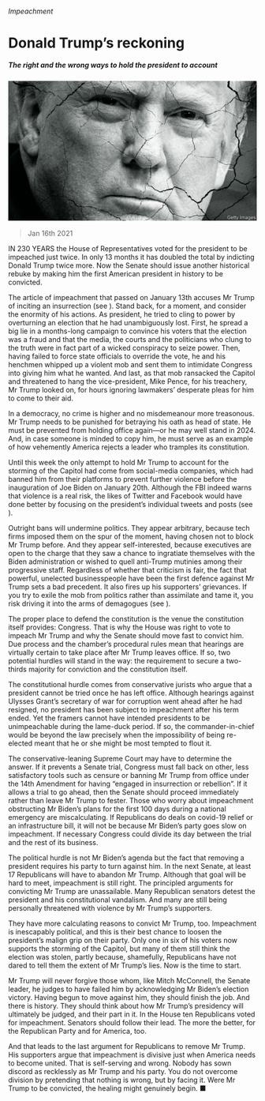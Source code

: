 ###### Impeachment

# Donald Trump’s reckoning 

##### The right and the wrong ways to hold the president to account 

![image](images/20210116_LDD001_0.jpg) 

> Jan 16th 2021 


IN 230 YEARS the House of Representatives voted for the president to be impeached just twice. In only 13 months it has doubled the total by indicting Donald Trump twice more. Now the Senate should issue another historical rebuke by making him the first American president in history to be convicted.


The article of impeachment that passed on January 13th accuses Mr Trump of inciting an insurrection (see ). Stand back, for a moment, and consider the enormity of his actions. As president, he tried to cling to power by overturning an election that he had unambiguously lost. First, he spread a big lie in a months-long campaign to convince his voters that the election was a fraud and that the media, the courts and the politicians who clung to the truth were in fact part of a wicked conspiracy to seize power. Then, having failed to force state officials to override the vote, he and his henchmen whipped up a violent mob and sent them to intimidate Congress into giving him what he wanted. And last, as that mob ransacked the Capitol and threatened to hang the vice-president, Mike Pence, for his treachery, Mr Trump looked on, for hours ignoring lawmakers’ desperate pleas for him to come to their aid.



In a democracy, no crime is higher and no misdemeanour more treasonous. Mr Trump needs to be punished for betraying his oath as head of state. He must be prevented from holding office again—or he may well stand in 2024. And, in case someone is minded to copy him, he must serve as an example of how vehemently America rejects a leader who tramples its constitution.


Until this week the only attempt to hold Mr Trump to account for the storming of the Capitol had come from social-media companies, which had banned him from their platforms to prevent further violence before the inauguration of Joe Biden on January 20th. Although the FBI indeed warns that violence is a real risk, the likes of Twitter and Facebook would have done better by focusing on the president’s individual tweets and posts (see ).


Outright bans will undermine politics. They appear arbitrary, because tech firms imposed them on the spur of the moment, having chosen not to block Mr Trump before. And they appear self-interested, because executives are open to the charge that they saw a chance to ingratiate themselves with the Biden administration or wished to quell anti-Trump mutinies among their progressive staff. Regardless of whether that criticism is fair, the fact that powerful, unelected businesspeople have been the first defence against Mr Trump sets a bad precedent. It also fires up his supporters’ grievances. If you try to exile the mob from politics rather than assimilate and tame it, you risk driving it into the arms of demagogues (see ).


The proper place to defend the constitution is the venue the constitution itself provides: Congress. That is why the House was right to vote to impeach Mr Trump and why the Senate should move fast to convict him. Due process and the chamber’s procedural rules mean that hearings are virtually certain to take place after Mr Trump leaves office. If so, two potential hurdles will stand in the way: the requirement to secure a two-thirds majority for conviction and the constitution itself.


The constitutional hurdle comes from conservative jurists who argue that a president cannot be tried once he has left office. Although hearings against Ulysses Grant’s secretary of war for corruption went ahead after he had resigned, no president has been subject to impeachment after his term ended. Yet the framers cannot have intended presidents to be unimpeachable during the lame-duck period. If so, the commander-in-chief would be beyond the law precisely when the impossibility of being re-elected meant that he or she might be most tempted to flout it.


The conservative-leaning Supreme Court may have to determine the answer. If it prevents a Senate trial, Congress must fall back on other, less satisfactory tools such as censure or banning Mr Trump from office under the 14th Amendment for having “engaged in insurrection or rebellion”. If it allows a trial to go ahead, then the Senate should proceed immediately rather than leave Mr Trump to fester. Those who worry about impeachment obstructing Mr Biden’s plans for the first 100 days during a national emergency are miscalculating. If Republicans do deals on covid-19 relief or an infrastructure bill, it will not be because Mr Biden’s party goes slow on impeachment. If necessary Congress could divide its day between the trial and the rest of its business.


The political hurdle is not Mr Biden’s agenda but the fact that removing a president requires his party to turn against him. In the next Senate, at least 17 Republicans will have to abandon Mr Trump. Although that goal will be hard to meet, impeachment is still right. The principled arguments for convicting Mr Trump are unassailable. Many Republican senators detest the president and his constitutional vandalism. And many are still being personally threatened with violence by Mr Trump’s supporters.


They have more calculating reasons to convict Mr Trump, too. Impeachment is inescapably political, and this is their best chance to loosen the president’s malign grip on their party. Only one in six of his voters now supports the storming of the Capitol, but many of them still think the election was stolen, partly because, shamefully, Republicans have not dared to tell them the extent of Mr Trump’s lies. Now is the time to start.


Mr Trump will never forgive those whom, like Mitch McConnell, the Senate leader, he judges to have failed him by acknowledging Mr Biden’s election victory. Having begun to move against him, they should finish the job. And there is history. They should think about how Mr Trump’s presidency will ultimately be judged, and their part in it. In the House ten Republicans voted for impeachment. Senators should follow their lead. The more the better, for the Republican Party and for America, too.


And that leads to the last argument for Republicans to remove Mr Trump. His supporters argue that impeachment is divisive just when America needs to become united. That is self-serving and wrong. Nobody has sown discord as recklessly as Mr Trump and his party. You do not overcome division by pretending that nothing is wrong, but by facing it. Were Mr Trump to be convicted, the healing might genuinely begin. ■

